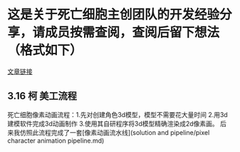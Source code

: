 # 这是关于死亡细胞主创团队的开发经验分享，请成员按需查阅，查阅后留下想法（格式如下）
[文章链接](https://indie-guider.games/post/DevStudy-DeadCells/)
## 3.16 柯 美工流程
死亡细胞像素动画流程：1.先对创建角色3d模型，模型不需要花大量时间 2.用3d建模软件完成3d动画制作 3.使用其自研程序将3d模型精确渲染成2d像素画。
后来我仿照此流程完成了一套[像素动画流水线](solution and pipeline/pixel character animation pipeline.md)
